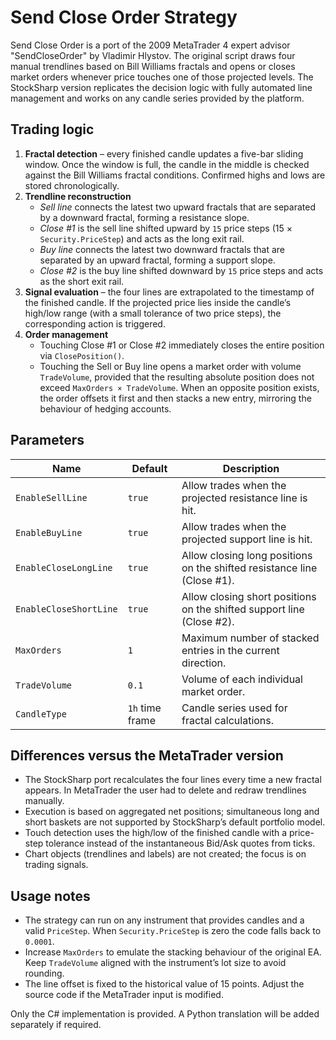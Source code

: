 # Send Close Order Strategy

Send Close Order is a port of the 2009 MetaTrader 4 expert advisor "SendCloseOrder" by Vladimir Hlystov. The original script draws four manual trendlines based on Bill Williams fractals and opens or closes market orders whenever price touches one of those projected levels. The StockSharp version replicates the decision logic with fully automated line management and works on any candle series provided by the platform.

## Trading logic

1. **Fractal detection** – every finished candle updates a five-bar sliding window. Once the window is full, the candle in the middle is checked against the Bill Williams fractal conditions. Confirmed highs and lows are stored chronologically.
2. **Trendline reconstruction**
   - *Sell line* connects the latest two upward fractals that are separated by a downward fractal, forming a resistance slope.
   - *Close #1* is the sell line shifted upward by `15` price steps (15 × `Security.PriceStep`) and acts as the long exit rail.
   - *Buy line* connects the latest two downward fractals that are separated by an upward fractal, forming a support slope.
   - *Close #2* is the buy line shifted downward by `15` price steps and acts as the short exit rail.
3. **Signal evaluation** – the four lines are extrapolated to the timestamp of the finished candle. If the projected price lies inside the candle’s high/low range (with a small tolerance of two price steps), the corresponding action is triggered.
4. **Order management**
   - Touching Close #1 or Close #2 immediately closes the entire position via `ClosePosition()`.
   - Touching the Sell or Buy line opens a market order with volume `TradeVolume`, provided that the resulting absolute position does not exceed `MaxOrders × TradeVolume`. When an opposite position exists, the order offsets it first and then stacks a new entry, mirroring the behaviour of hedging accounts.

## Parameters

| Name | Default | Description |
| --- | --- | --- |
| `EnableSellLine` | `true` | Allow trades when the projected resistance line is hit. |
| `EnableBuyLine` | `true` | Allow trades when the projected support line is hit. |
| `EnableCloseLongLine` | `true` | Allow closing long positions on the shifted resistance line (Close #1). |
| `EnableCloseShortLine` | `true` | Allow closing short positions on the shifted support line (Close #2). |
| `MaxOrders` | `1` | Maximum number of stacked entries in the current direction. |
| `TradeVolume` | `0.1` | Volume of each individual market order. |
| `CandleType` | `1h` time frame | Candle series used for fractal calculations. |

## Differences versus the MetaTrader version

- The StockSharp port recalculates the four lines every time a new fractal appears. In MetaTrader the user had to delete and redraw trendlines manually.
- Execution is based on aggregated net positions; simultaneous long and short baskets are not supported by StockSharp’s default portfolio model.
- Touch detection uses the high/low of the finished candle with a price-step tolerance instead of the instantaneous Bid/Ask quotes from ticks.
- Chart objects (trendlines and labels) are not created; the focus is on trading signals.

## Usage notes

- The strategy can run on any instrument that provides candles and a valid `PriceStep`. When `Security.PriceStep` is zero the code falls back to `0.0001`.
- Increase `MaxOrders` to emulate the stacking behaviour of the original EA. Keep `TradeVolume` aligned with the instrument’s lot size to avoid rounding.
- The line offset is fixed to the historical value of 15 points. Adjust the source code if the MetaTrader input is modified.

Only the C# implementation is provided. A Python translation will be added separately if required.
